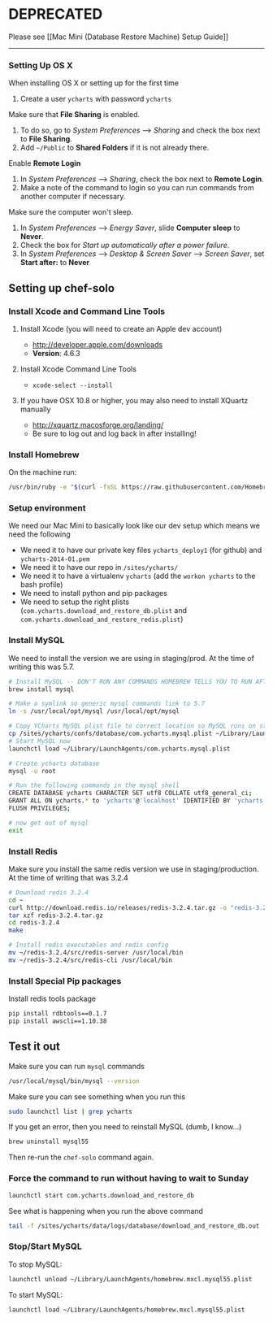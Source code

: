 # DEPRECATED
Please see [[Mac Mini (Database Restore Machine) Setup Guide]]

***

### Setting Up OS X

When installing OS X or setting up for the first time

1. Create a user `ycharts` with password `ycharts`

Make sure that **File Sharing** is enabled.

1. To do so, go to *System Preferences* --> *Sharing* and check the box next to **File Sharing**.
1. Add `~/Public` to **Shared Folders** if it is not already there.

Enable **Remote Login**

1. In *System Preferences* --> *Sharing*, check the box next to **Remote Login**.
1. Make a note of the command to login so you can run commands from another computer if necessary.

Make sure the computer won't sleep.

1. In *System Preferences* --> *Energy Saver*, slide **Computer sleep** to **Never**.
1. Check the box for *Start up automatically after a power failure*.
1. In *System Preferences* --> *Desktop & Screen Saver* --> *Screen Saver*, set **Start after:** to **Never**

## Setting up chef-solo

### Install Xcode and Command Line Tools

1. Install Xcode (you will need to create an Apple dev account)
    - http://developer.apple.com/downloads
    - **Version**: 4.6.3

1. Install Xcode Command Line Tools
    - `xcode-select --install`

1. If you have OSX 10.8 or higher, you may also need to install XQuartz manually
    - http://xquartz.macosforge.org/landing/
    - Be sure to log out and log back in after installing!

### Install Homebrew
On the machine run:
```bash
/usr/bin/ruby -e "$(curl -fsSL https://raw.githubusercontent.com/Homebrew/install/master/install)"
```
### Setup environment
We need our Mac Mini to basically look like our dev setup which means we need the following
 - We need it to have our private key files `ycharts_deploy1` (for github) and `ycharts-2014-01.pem`
 - We need it to have our repo in `/sites/ycharts/`
 - We need it to have a virtualenv `ycharts` (add the `workon ycharts` to the bash profile)
 - We need to install python and pip packages
 - We need to setup the right plists (`com.ycharts.download_and_restore_db.plist` and `com.ycharts.download_and_restore_redis.plist`)


### Install MySQL
We need to install the version we are using in staging/prod. 
At the time of writing this was 5.7.
```bash
# Install MySQL -- DON'T RUN ANY COMMANDS HOMEBREW TELLS YOU TO RUN AFTER INSTALLATION!
brew install mysql

# Make a symlink so generic mysql commands link to 5.7
ln -s /usr/local/opt/mysql /usr/local/opt/mysql

# Copy YCharts MySQL plist file to correct location so MySQL runs on startup
cp /sites/ycharts/confs/database/com.ycharts.mysql.plist ~/Library/LaunchAgents
# Start MySQL now
launchctl load ~/Library/LaunchAgents/com.ycharts.mysql.plist

# Create ycharts database
mysql -u root

# Run the following commands in the mysql shell
CREATE DATABASE ycharts CHARACTER SET utf8 COLLATE utf8_general_ci;
GRANT ALL ON ycharts.* to 'ycharts'@'localhost' IDENTIFIED BY 'ycharts';
FLUSH PRIVILEGES;

# now get out of mysql
exit
```

### Install Redis
Make sure you install the same redis version we use in staging/production.
At the time of writing that was 3.2.4
```bash
# Download redis 3.2.4
cd ~
curl http://download.redis.io/releases/redis-3.2.4.tar.gz -o "redis-3.2.4.tar.gz"
tar xzf redis-3.2.4.tar.gz
cd redis-3.2.4
make

# Install redis executables and redis config
mv ~/redis-3.2.4/src/redis-server /usr/local/bin
mv ~/redis-3.2.4/src/redis-cli /usr/local/bin
```

### Install Special Pip packages
Install redis tools package
```bash
pip install rdbtools==0.1.7
pip install awscli==1.10.38
```


## Test it out

Make sure you can run `mysql` commands

```bash
/usr/local/mysql/bin/mysql --version
```

Make sure you can see something when you run this
```bash
sudo launchctl list | grep ycharts

```

If you get an error, then you need to reinstall MySQL (dumb, I know...)

```bash
brew uninstall mysql55
```

Then re-run the `chef-solo` command again.

### Force the command to run without having to wait to Sunday

```bash
launchctl start com.ycharts.download_and_restore_db
```

See what is happening when you run the above command

```bash
tail -f /sites/ycharts/data/logs/database/download_and_restore_db.out
```

### Stop/Start MySQL

To stop MySQL:

```bash
launchctl unload ~/Library/LaunchAgents/homebrew.mxcl.mysql55.plist
```

To start MySQL:

```bash
launchctl load ~/Library/LaunchAgents/homebrew.mxcl.mysql55.plist
```